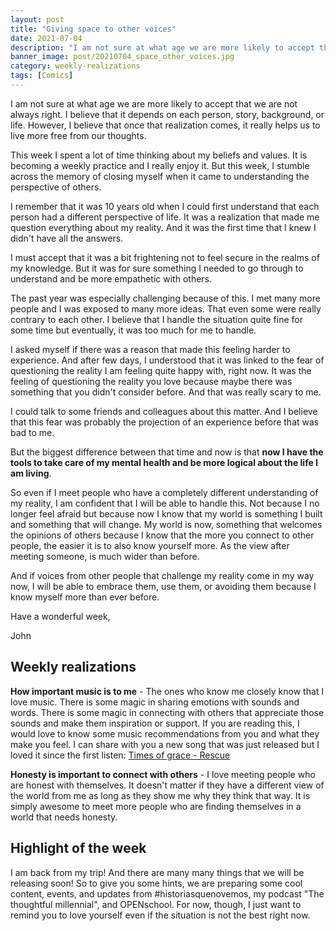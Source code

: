 ```yaml
---
layout: post
title: "Giving space to other voices"
date: 2021-07-04
description: "I am not sure at what age we are more likely to accept that we are not always right. I believe that it depends on each person, stor..."
banner_image: post/20210704_space_other_voices.jpg
category: weekly-realizations
tags: [Comics]
---
```


I am not sure at what age we are more likely to accept that we are not always right. I believe that it depends on each person, story, background, or life. However, I believe that once that realization comes, it really helps us to live more free from our thoughts.

This week I spent a lot of time thinking about my beliefs and values. It is becoming a weekly practice and I really enjoy it. But this week, I stumble across the memory of closing myself when it came to understanding the perspective of others.

I remember that it was 10 years old when I could first understand that each person had a different perspective of life. It was a realization that made me question everything about my reality. And it was the first time that I knew I didn't have all the answers.

I must accept that it was a bit frightening not to feel secure in the realms of my knowledge. But it was for sure something I needed to go through to understand and be more empathetic with others.

The past year was especially challenging because of this. I met many more people and I was exposed to many more ideas. That even some were really contrary to each other. I believe that I handle the situation quite fine for some time but eventually, it was too much for me to handle.

I asked myself if there was a reason that made this feeling harder to experience. And after few days, I understood that it was linked to the fear of questioning the reality I am feeling quite happy with, right now. It was the feeling of questioning the reality you love because maybe there was something that you didn't consider before. And that was really scary to me.

I could talk to some friends and colleagues about this matter. And I believe that this fear was probably the projection of an experience before that was bad to me.

But the biggest difference between that time and now is that **now I have the tools to take care of my mental health and be more logical about the life I am living**.

So even if I meet people who have a completely different understanding of my reality, I am confident that I will be able to handle this. Not because I no longer feel afraid but because now I know that my world is something I built and something that will change. My world is now, something that welcomes the opinions of others because I know that the more you connect to other people, the easier it is to also know yourself more. As the view after meeting someone, is much wider than before.

And if voices from other people that challenge my reality come in my way now, I will be able to embrace them, use them, or avoiding them because I know myself more than ever before.

Have a wonderful week,

John

## Weekly realizations

**How important music is to me** - The ones who know me closely know that I love music. There is some magic in sharing emotions with sounds and words. There is some magic in connecting with others that appreciate those sounds and make them inspiration or support. If you are reading this, I would love to know some music recommendations from you and what they make you feel. I can share with you a new song that was just released but I loved it since the first listen: [Times of grace - Rescue](https://www.youtube.com/watch?v=FPqDmjK__go)

**Honesty is important to connect with others** - I love meeting people who are honest with themselves. It doesn't matter if they have a different view of the world from me as long as they show me why they think that way. It is simply awesome to meet more people who are finding themselves in a world that needs honesty.

## Highlight of the week

I am back from my trip! And there are many many things that we will be releasing soon! So to give you some hints, we are preparing some cool content, events, and updates from #historiasquenovemos, my podcast "The thoughtful millennial", and OPENschool. For now, though, I just want to remind you to love yourself even if the situation is not the best right now.
